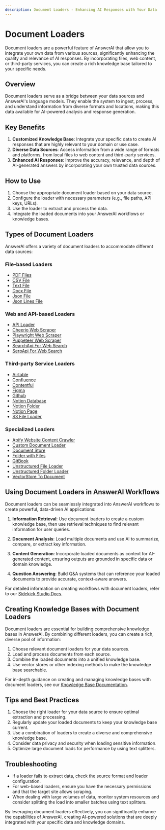 ```yaml
---
description: Document Loaders - Enhancing AI Responses with Your Data
---
```


# Document Loaders

Document loaders are a powerful feature of AnswerAI that allow you to integrate your own data from various sources, significantly enhancing the quality and relevance of AI responses. By incorporating files, web content, or third-party services, you can create a rich knowledge base tailored to your specific needs.

## Overview

Document loaders serve as a bridge between your data sources and AnswerAI's language models. They enable the system to ingest, process, and understand information from diverse formats and locations, making this data available for AI-powered analysis and response generation.

## Key Benefits

1. **Customized Knowledge Base**: Integrate your specific data to create AI responses that are highly relevant to your domain or use case.
2. **Diverse Data Sources**: Access information from a wide range of formats and platforms, from local files to web content and third-party services.
3. **Enhanced AI Responses**: Improve the accuracy, relevance, and depth of AI-generated answers by incorporating your own trusted data sources.

## How to Use

1. Choose the appropriate document loader based on your data source.
2. Configure the loader with necessary parameters (e.g., file paths, API keys, URLs).
3. Use the loader to extract and process the data.
4. Integrate the loaded documents into your AnswerAI workflows or knowledge bases.

## Types of Document Loaders

AnswerAI offers a variety of document loaders to accommodate different data sources:

### File-based Loaders

- [PDF Files](pdf-file.md)
- [CSV File](csv-file.md)
- [Text File](text-file.md)
- [Docx File](docx-file.md)
- [Json File](json-file.md)
- [Json Lines File](json-lines-file.md)

### Web and API-based Loaders

- [API Loader](api-loader.md)
- [Cheerio Web Scraper](cheerio-web-scraper.md)
- [Playwright Web Scraper](playwright-web-scraper.md)
- [Puppeteer Web Scraper](puppeteer-web-scraper.md)
- [SearchApi For Web Search](searchapi-for-web-search.md)
- [SerpApi For Web Search](serpapi-for-web-search.md)

### Third-party Service Loaders

- [Airtable](airtable.md)
- [Confluence](confluence.md)
- [Contentful](contentful.md)
- [Figma](figma.md)
- [Github](github.md)
- [Notion Database](notion-database.md)
- [Notion Folder](notion-folder.md)
- [Notion Page](notion-page.md)
- [S3 File Loader](s3-file-loader.md)

### Specialized Loaders

- [Apify Website Content Crawler](apify-website-content-crawler.md)
- [Custom Document Loader](custom-document-loader.md)
- [Document Store](document-store.md)
- [Folder with Files](folder-with-files.md)
- [GitBook](gitbook.md)
- [Unstructured File Loader](unstructured-file-loader.md)
- [Unstructured Folder Loader](unstructured-folder-loader.md)
- [VectorStore To Document](vectorstore-to-document.md)

## Using Document Loaders in AnswerAI Workflows

Document loaders can be seamlessly integrated into AnswerAI workflows to create powerful, data-driven AI applications:

1. **Information Retrieval**: Use document loaders to create a custom knowledge base, then use retrieval techniques to find relevant information for user queries.

2. **Document Analysis**: Load multiple documents and use AI to summarize, compare, or extract key information.

3. **Content Generation**: Incorporate loaded documents as context for AI-generated content, ensuring outputs are grounded in specific data or domain knowledge.

4. **Question Answering**: Build Q&A systems that can reference your loaded documents to provide accurate, context-aware answers.

For detailed information on creating workflows with document loaders, refer to our [Sidekick Studio Docs](../../../sidekick-studio).

## Creating Knowledge Bases with Document Loaders

Document loaders are essential for building comprehensive knowledge bases in AnswerAI. By combining different loaders, you can create a rich, diverse pool of information:

1. Choose relevant document loaders for your data sources.
2. Load and process documents from each source.
3. Combine the loaded documents into a unified knowledge base.
4. Use vector stores or other indexing methods to make the knowledge base searchable.

For in-depth guidance on creating and managing knowledge bases with document loaders, see our [Knowledge Base Documentation](../../../knowledge-bases).

## Tips and Best Practices

1. Choose the right loader for your data source to ensure optimal extraction and processing.
2. Regularly update your loaded documents to keep your knowledge base current.
3. Use a combination of loaders to create a diverse and comprehensive knowledge base.
4. Consider data privacy and security when loading sensitive information.
5. Optimize large document loads for performance by using text splitters.

## Troubleshooting

- If a loader fails to extract data, check the source format and loader configuration.
- For web-based loaders, ensure you have the necessary permissions and that the target site allows scraping.
- When dealing with large volumes of data, monitor system resources and consider splitting the load into smaller batches using text splitters.

By leveraging document loaders effectively, you can significantly enhance the capabilities of AnswerAI, creating AI-powered solutions that are deeply integrated with your specific data and knowledge domains.
